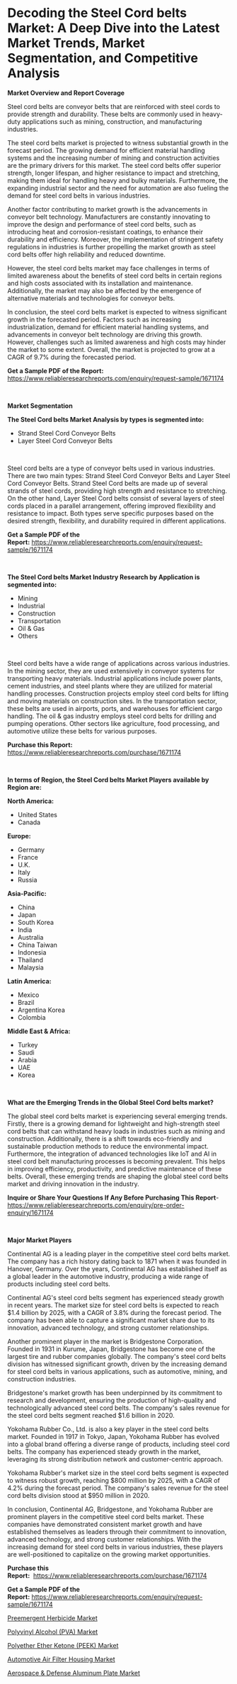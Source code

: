 <p><h1>Decoding the Steel Cord belts Market: A Deep Dive into the Latest Market Trends, Market Segmentation, and Competitive Analysis</h1></p><p><strong>Market Overview and Report Coverage</strong></p>
<p><p>Steel cord belts are conveyor belts that are reinforced with steel cords to provide strength and durability. These belts are commonly used in heavy-duty applications such as mining, construction, and manufacturing industries.</p><p>The steel cord belts market is projected to witness substantial growth in the forecast period. The growing demand for efficient material handling systems and the increasing number of mining and construction activities are the primary drivers for this market. The steel cord belts offer superior strength, longer lifespan, and higher resistance to impact and stretching, making them ideal for handling heavy and bulky materials. Furthermore, the expanding industrial sector and the need for automation are also fueling the demand for steel cord belts in various industries.</p><p>Another factor contributing to market growth is the advancements in conveyor belt technology. Manufacturers are constantly innovating to improve the design and performance of steel cord belts, such as introducing heat and corrosion-resistant coatings, to enhance their durability and efficiency. Moreover, the implementation of stringent safety regulations in industries is further propelling the market growth as steel cord belts offer high reliability and reduced downtime.</p><p>However, the steel cord belts market may face challenges in terms of limited awareness about the benefits of steel cord belts in certain regions and high costs associated with its installation and maintenance. Additionally, the market may also be affected by the emergence of alternative materials and technologies for conveyor belts.</p><p>In conclusion, the steel cord belts market is expected to witness significant growth in the forecasted period. Factors such as increasing industrialization, demand for efficient material handling systems, and advancements in conveyor belt technology are driving this growth. However, challenges such as limited awareness and high costs may hinder the market to some extent. Overall, the market is projected to grow at a CAGR of 9.7% during the forecasted period.</p></p>
<p><strong>Get a Sample PDF of the Report:</strong> <a href="https://www.reliableresearchreports.com/enquiry/request-sample/1671174">https://www.reliableresearchreports.com/enquiry/request-sample/1671174</a></p>
<p>&nbsp;</p>
<p><strong>Market Segmentation</strong></p>
<p><strong>The Steel Cord belts Market Analysis by types is segmented into:</strong></p>
<p><ul><li>Strand Steel Cord Conveyor Belts</li><li>Layer Steel Cord Conveyor Belts</li></ul></p>
<p>&nbsp;</p>
<p><p>Steel cord belts are a type of conveyor belts used in various industries. There are two main types: Strand Steel Cord Conveyor Belts and Layer Steel Cord Conveyor Belts. Strand Steel Cord belts are made up of several strands of steel cords, providing high strength and resistance to stretching. On the other hand, Layer Steel Cord belts consist of several layers of steel cords placed in a parallel arrangement, offering improved flexibility and resistance to impact. Both types serve specific purposes based on the desired strength, flexibility, and durability required in different applications.</p></p>
<p><strong>Get a Sample PDF of the Report:</strong>&nbsp;<a href="https://www.reliableresearchreports.com/enquiry/request-sample/1671174">https://www.reliableresearchreports.com/enquiry/request-sample/1671174</a></p>
<p>&nbsp;</p>
<p><strong>The Steel Cord belts Market Industry Research by Application is segmented into:</strong></p>
<p><ul><li>Mining</li><li>Industrial</li><li>Construction</li><li>Transportation</li><li>Oil & Gas</li><li>Others</li></ul></p>
<p>&nbsp;</p>
<p><p>Steel cord belts have a wide range of applications across various industries. In the mining sector, they are used extensively in conveyor systems for transporting heavy materials. Industrial applications include power plants, cement industries, and steel plants where they are utilized for material handling processes. Construction projects employ steel cord belts for lifting and moving materials on construction sites. In the transportation sector, these belts are used in airports, ports, and warehouses for efficient cargo handling. The oil & gas industry employs steel cord belts for drilling and pumping operations. Other sectors like agriculture, food processing, and automotive utilize these belts for various purposes.</p></p>
<p><strong>Purchase this Report:</strong>&nbsp; <a href="https://www.reliableresearchreports.com/purchase/1671174">https://www.reliableresearchreports.com/purchase/1671174</a></p>
<p>&nbsp;</p>
<p><strong>In terms of Region, the Steel Cord belts Market Players available by Region are:</strong></p>
<p>
    <p> <strong> North America: </strong>
        <ul>
            <li>United States</li>
            <li>Canada</li>
        </ul>
        </p> 
    <p> <strong> Europe: </strong>
        <ul>
            <li>Germany</li>
            <li>France</li>
            <li>U.K.</li>
            <li>Italy</li>
            <li>Russia</li>
        </ul>
        </p> 
    <p> <strong> Asia-Pacific: </strong>
        <ul>
            <li>China</li>
            <li>Japan</li>
            <li>South Korea</li>
            <li>India</li>
            <li>Australia</li>
            <li>China Taiwan</li>
            <li>Indonesia</li>
            <li>Thailand</li>
            <li>Malaysia</li>
        </ul>
        </p> 
    <p> <strong> Latin America: </strong>
        <ul>
            <li>Mexico</li>
            <li>Brazil</li>
            <li>Argentina Korea</li>
            <li>Colombia</li>
        </ul>
        </p> 
    <p> <strong> Middle East & Africa: </strong>
        <ul>
            <li>Turkey</li>
            <li>Saudi</li>
            <li>Arabia</li>
            <li>UAE</li>
            <li>Korea</li>
        </ul>
    </p>
    </p>
<p>&nbsp;</p>
<p><strong>What are the Emerging Trends in the Global Steel Cord belts market?</strong></p>
<p><p>The global steel cord belts market is experiencing several emerging trends. Firstly, there is a growing demand for lightweight and high-strength steel cord belts that can withstand heavy loads in industries such as mining and construction. Additionally, there is a shift towards eco-friendly and sustainable production methods to reduce the environmental impact. Furthermore, the integration of advanced technologies like IoT and AI in steel cord belt manufacturing processes is becoming prevalent. This helps in improving efficiency, productivity, and predictive maintenance of these belts. Overall, these emerging trends are shaping the global steel cord belts market and driving innovation in the industry.</p></p>
<p><strong>Inquire or Share Your Questions If Any Before Purchasing This Report</strong>- <a href="https://www.reliableresearchreports.com/enquiry/pre-order-enquiry/1671174">https://www.reliableresearchreports.com/enquiry/pre-order-enquiry/1671174</a></p>
<p>&nbsp;</p>
<p><strong>Major Market Players</strong></p>
<p><p>Continental AG is a leading player in the competitive steel cord belts market. The company has a rich history dating back to 1871 when it was founded in Hanover, Germany. Over the years, Continental AG has established itself as a global leader in the automotive industry, producing a wide range of products including steel cord belts.</p><p>Continental AG's steel cord belts segment has experienced steady growth in recent years. The market size for steel cord belts is expected to reach $1.4 billion by 2025, with a CAGR of 3.8% during the forecast period. The company has been able to capture a significant market share due to its innovation, advanced technology, and strong customer relationships.</p><p>Another prominent player in the market is Bridgestone Corporation. Founded in 1931 in Kurume, Japan, Bridgestone has become one of the largest tire and rubber companies globally. The company's steel cord belts division has witnessed significant growth, driven by the increasing demand for steel cord belts in various applications, such as automotive, mining, and construction industries.</p><p>Bridgestone's market growth has been underpinned by its commitment to research and development, ensuring the production of high-quality and technologically advanced steel cord belts. The company's sales revenue for the steel cord belts segment reached $1.6 billion in 2020.</p><p>Yokohama Rubber Co., Ltd. is also a key player in the steel cord belts market. Founded in 1917 in Tokyo, Japan, Yokohama Rubber has evolved into a global brand offering a diverse range of products, including steel cord belts. The company has experienced steady growth in the market, leveraging its strong distribution network and customer-centric approach.</p><p>Yokohama Rubber's market size in the steel cord belts segment is expected to witness robust growth, reaching $800 million by 2025, with a CAGR of 4.2% during the forecast period. The company's sales revenue for the steel cord belts division stood at $950 million in 2020.</p><p>In conclusion, Continental AG, Bridgestone, and Yokohama Rubber are prominent players in the competitive steel cord belts market. These companies have demonstrated consistent market growth and have established themselves as leaders through their commitment to innovation, advanced technology, and strong customer relationships. With the increasing demand for steel cord belts in various industries, these players are well-positioned to capitalize on the growing market opportunities.</p></p>
<p><strong>Purchase this Report:</strong>&nbsp;&nbsp;<a href="https://www.reliableresearchreports.com/purchase/1671174">https://www.reliableresearchreports.com/purchase/1671174</a></p>
<p></p>
<p><strong>Get a Sample PDF of the Report:</strong>&nbsp;<a href="https://www.reliableresearchreports.com/enquiry/request-sample/1671174">https://www.reliableresearchreports.com/enquiry/request-sample/1671174</a></p>
<p><p><a href="https://www.linkedin.com/pulse/decoding-preemergent-herbicide-market-deep-dive-latest-trends/">Preemergent Herbicide Market</a></p><p><a href="https://medium.com/@yvettelesch/analyzing-polyvinyl-alcohol-pva-market-global-industry-perspective-and-forecast-2023-to-2030-2aae70f0ca19">Polyvinyl Alcohol (PVA) Market</a></p><p><a href="https://medium.com/@marlonblick/polyether-ether-ketone-peek-market-insights-into-market-cagr-market-trends-and-growth-0743f2c38725">Polyether Ether Ketone (PEEK) Market</a></p><p><a href="https://www.linkedin.com/pulse/automotive-air-filter-housing-market-challenges-opportunities/">Automotive Air Filter Housing Market</a></p><p><a href="https://www.linkedin.com/pulse/aerospace-amp-defense-aluminum-plate-market-challenges/">Aerospace & Defense Aluminum Plate Market</a></p></p>